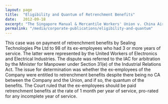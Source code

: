 ```yaml
---
layout: page
title:  "Eligibility and Quantum of Retrenchment Benefits"
date:   2012-09-18
excerpt: "The Singapore Manual & Mercantile Workers' Union v. China Airlines Limited: The Court rhas been adjourned to a date to be fixed."
permalink: "/media/corporate-publications/eligibility-and-quantum"
---
```


This case was on payment of retrenchment benefits by Sealing Technologies Pte Ltd to 98 of its ex-employees who had 3 or more years of service. The latter were represented by the United Workers of Electronics and Electrical Industries. The dispute was referred to the IAC for arbitration by the Minister for Manpower under Section 31(e) of the Industrial Relations Act. The issue for determination was whether the ex-employees of the Company were entitled to retrenchment benefits despite there being no CA between the Company and the Union, and if so, the quantum of the benefits. The Court ruled that the ex-employees should be paid retrenchment benefits at the rate of 1 month per year of service, pro-rated for any incomplete year of service.